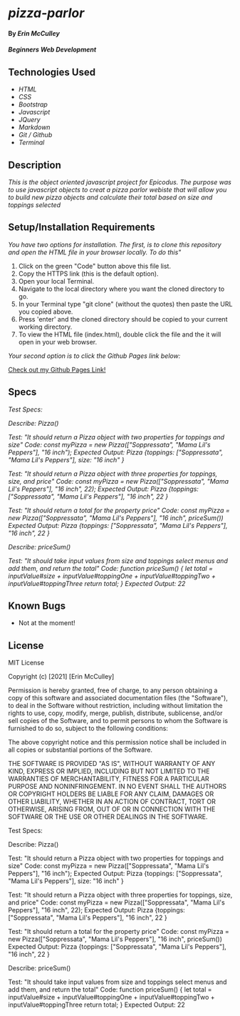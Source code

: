# _pizza-parlor_

#### By _**Erin McCulley**_

#### _Beginners Web Development_

## Technologies Used

* _HTML_
* _CSS_
* _Bootstrap_
* _Javascript_
* _JQuery_
* _Markdown_
* _Git / Github_
* _Terminal_


## Description

_This is the object oriented javascript project for Epicodus. The purpose was to use javascript objects to creat a pizza parlor webiste that will allow you to build new pizza objects and calculate their total based on size and toppings selected_

## Setup/Installation Requirements

_You have two options for installation. The first, is to clone this repository and open the HTML file in your browser locally. To do this"_


1. Click on the green "Code" button above this file list.
2. Copy the HTTPS link (this is the default option).
3. Open your local Terminal.
4. Navigate to the local directory where you want the cloned directory to go.
5. In your Terminal type "git clone" (without the quotes) then paste the URL you copied above. 
6. Press 'enter' and the cloned directory should be copied to your current working directory.
7. To view the HTML file (index.html), double click the file and the it will open in your web browser.

_Your second option is to click the Github Pages link below:_

[Check out my Github Pages Link!](https://ejmcculley.github.io/pizza-parlor/)

## Specs

_Test Specs:_

_Describe: Pizza()_

_Test: "It should return a Pizza object with two properties for toppings and size"_
_Code: const myPizza = new Pizza(["Soppressata", "Mama Lil's Peppers"], "16 inch");_
_Expected Output: Pizza {toppings: ["Soppressata", "Mama Lil's Peppers"], size: "16 inch" }_

_Test: "It should return a Pizza object with three properties for toppings, size, and price"_
_Code: const myPizza = new Pizza(["Soppressata", "Mama Lil's Peppers"], "16 inch", 22);_
_Expected Output: Pizza {toppings: ["Soppressata", "Mama Lil's Peppers"], "16 inch", 22 }_

_Test: "It should return a total for the property price"_
_Code: const myPizza = new Pizza(["Soppressata", "Mama Lil's Peppers"], "16 inch", priceSum())_
_Expected Output: Pizza {toppings: ["Soppressata", "Mama Lil's Peppers"], "16 inch", 22 }_

_Describe: priceSum()_

_Test: "It should take input values from size and toppings select menus and add them, and return the total"_
_Code: function priceSum() {_ 
  _let total = inputValue#size + inputValue#toppingOne + inputValue#toppingTwo + inputValue#toppingThree_
  _return total;_
  _}_
_Expected Output: 22_

## Known Bugs

* Not at the moment!

## License
MIT License

Copyright (c) [2021] [Erin McCulley]

Permission is hereby granted, free of charge, to any person obtaining a copy
of this software and associated documentation files (the "Software"), to deal
in the Software without restriction, including without limitation the rights
to use, copy, modify, merge, publish, distribute, sublicense, and/or sell
copies of the Software, and to permit persons to whom the Software is
furnished to do so, subject to the following conditions:

The above copyright notice and this permission notice shall be included in all
copies or substantial portions of the Software.

THE SOFTWARE IS PROVIDED "AS IS", WITHOUT WARRANTY OF ANY KIND, EXPRESS OR
IMPLIED, INCLUDING BUT NOT LIMITED TO THE WARRANTIES OF MERCHANTABILITY,
FITNESS FOR A PARTICULAR PURPOSE AND NONINFRINGEMENT. IN NO EVENT SHALL THE
AUTHORS OR COPYRIGHT HOLDERS BE LIABLE FOR ANY CLAIM, DAMAGES OR OTHER
LIABILITY, WHETHER IN AN ACTION OF CONTRACT, TORT OR OTHERWISE, ARISING FROM,
OUT OF OR IN CONNECTION WITH THE SOFTWARE OR THE USE OR OTHER DEALINGS IN THE
SOFTWARE.

Test Specs:

Describe: Pizza()

Test: "It should return a Pizza object with two properties for toppings and size"
Code: const myPizza = new Pizza(["Soppressata", "Mama Lil's Peppers"], "16 inch");
Expected Output: Pizza {toppings: ["Soppressata", "Mama Lil's Peppers"], size: "16 inch" }

Test: "It should return a Pizza object with three properties for toppings, size, and price"
Code: const myPizza = new Pizza(["Soppressata", "Mama Lil's Peppers"], "16 inch", 22);
Expected Output: Pizza {toppings: ["Soppressata", "Mama Lil's Peppers"], "16 inch", 22 }

Test: "It should return a total for the property price"
Code: const myPizza = new Pizza(["Soppressata", "Mama Lil's Peppers"], "16 inch", priceSum())
Expected Output: Pizza {toppings: ["Soppressata", "Mama Lil's Peppers"], "16 inch", 22 }

Describe: priceSum()

Test: "It should take input values from size and toppings select menus and add them, and return the total"
Code: function priceSum() { 
  let total = inputValue#size + inputValue#toppingOne + inputValue#toppingTwo + inputValue#toppingThree
  return total;
  }
Expected Output: 22